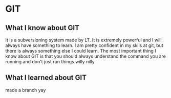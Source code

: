 # GIT

## What I know about GIT
It is a subversioning system made by LT. It is extremely powerful and I will
always have something to learn. I am pretty confident in my skils at git, but
there is always something else I could learn. The most important thing I know
about GIT is that you should always understand the command you are running and
don't just run things willy nilly

## What I learned about GIT
made a branch yay
